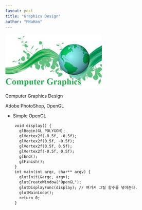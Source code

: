 ```yaml
---
layout: post
title: "Graphics Design"
author: "PNaHan"
---
```


![grap](../images/graphics.jpg)

Computer Graphics Design

Adobe PhotoShop, OpenGL 



* Simple OpenGL
``` <OpenGL> 
    void display() {
      glBegin(GL_POLYGON);
      glVertex2f(-0.5f, -0.5f);
      glVertex2f(0.5f, -0.5f);
      glVertex2f(0.5f, 0.5f);
      glVertex2f(-0.5f, 0.5f);
      glEnd();
      glFinish();
    }
    int main(int argc, char** argv) {
      glutInit(&argc, argv);
      glutCreateWindow("OpenGL");
      glutDisplayFunc(display); // 여기서 그릴 함수를 넣어준다.
      glutMainLoop();
      return 0;
    }
```

